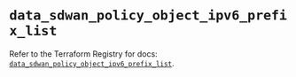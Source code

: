 # `data_sdwan_policy_object_ipv6_prefix_list`

Refer to the Terraform Registry for docs: [`data_sdwan_policy_object_ipv6_prefix_list`](https://registry.terraform.io/providers/ciscodevnet/sdwan/0.8.0/docs/data-sources/policy_object_ipv6_prefix_list).
